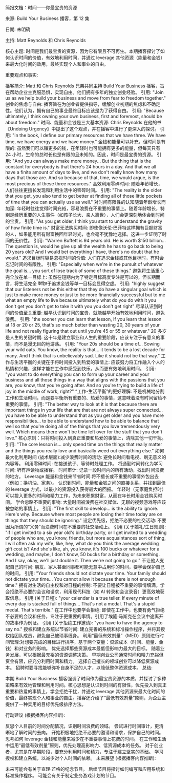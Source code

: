简报文档：时间——你最宝贵的资源

来源: Build Your Business 播客，第 12 集

日期: 未明确

主持: Matt Reynolds 和 Chris Reynolds

核心主题: 时间是我们最宝贵的资源，因为它有限且不可再生。本期播客探讨了如何认识时间的价值，有效地利用时间，并通过 leverage 其他资源（能量和金钱）来最大化时间的效用，最终实现个人和事业的自由。

重要观点和事实:

播客简介: Matt 和 Chris Reynolds 兄弟共同主持 Build Your Business 播客，旨在帮助企业主克服恐惧，实现自由。他们拥有多年的独立创业经验。
引用: "Join us as we help build your business and move from fear to freedom together."
创业的焦虑与自由: 播客旨在为创业者提供指导，缓解创业初期的焦虑和不确定性。他们认为，拥有自己的事业最终目标应该是为了获得自由。
引用: "Because ultimately, I think owning your own business, first and foremost, should be about freedom."
时间、能量和金钱是三大基本资源: Chris Reynolds 在他的书《Undoing Urgency》中提出了这个观点，并在播客中进行了更深入的探讨。
引用: "in the book, I define our primary resources that we have three. We have time, we have energy and we have money."
金钱和能量可以补充，但时间是有限的: 虽然我们可以赚更多的钱，在年轻时也可能拥有更多的能量，但每天只有 24 小时，生命的总时长也是有限的且未知的。因此，时间是最宝贵的资源。
引用: "And you can always make more money... But the thing that is the constant for everybody is that there's 24 hours in a day. And that we all have a finite amount of days to live, and we don't really know how many days that those are. And so because of that, time, we would argue, is the most precious of these three resources."
高效利用零碎时间: 随着年龄增长，人们往往更擅长发现和利用生活中的零碎时间。
引用: "The reality is the older that you get, you also tend to get better at finding all of those little pockets of time that you can actually use as well."
对时间有限性的认知随着年龄增长而加深: 年轻时往往觉得时间充裕，容易浪费在不重要的事情上。随着年龄增长，特别是经历重要的人生事件（如孩子长大、亲人离世），人们会更深刻地体会到时间的宝贵。
引用: "As you get older, I think you start to understand the gravity of how finite time is."
财富无法购买时间: 即使像沃伦·巴菲特这样拥有巨额财富的人，如果能用所有财富换回年轻时光，也会毫不犹豫地选择。这进一步证明了时间的无价性。
引用: "Warren Buffett is 94 years old. He is worth $150 billion... The question is, would he give up all the wealth he has to go back to being 20 years old? And I would bet everything I have, there's no doubt that he would."
追求目标时容易忽视时间的价值: 人们在追求金钱或其他目标时，有时会忘记时间的有限性。
引用: "Especially when we're in the pursuit of whatever the goal is... you sort of lose track of some of these things."
避免将生活重心完全放在单一目标上: 虽然在短期内为了特定目标高度专注是可以的，但长期而言，将生活完全 केंद्रित于追求金钱等单一目标会显得空虚。
引用: "highly suggest that our listeners not be this either that they do have a singular goal which is just to make more money or just to be more financially successful but to me what an empty life to live because ultimately what do you do with it you don't get you don't get to take it with you you don't get right"
尽早认识到时间的价值至关重要: 越早认识到时间的宝贵，就能越早开始有效地利用时间，避免浪费。
引用: "the sooner you can learn that lesson, If you learn that lesson at 18 or 20 or 25, that's so much better than wasting 20, 30 years of your life and not really figuring that out until you're 45 or 55 or whatever."
20 多岁是人生的关键时期: 这十年是建立事业和人生的重要阶段，应该专注于有意义的事情，而不是漫无目的地游荡。
引用: "Your 20s should be a time of... Sowing your wild oats. You know, the reality is that... it tends to be a lost decade for many. And I think that is unbelievably sad. Like it should not be that way."
工作与生活平衡的关键在于将时间投入到热爱的事情上: 应该努力将工作融入个人的热情和兴趣，这样才能在工作中感受到快乐，从而更有效地利用时间。
引用: "you want to do everything you can to form up your career and your business and all those things in a way that aligns with the passions that you are, you know, that you're going after. And so you're trying to build a life of joy in the middle of work, right?"
“工作-生活平衡”的更好理解: 不是机械地分割工作和生活时间，而是要平衡所有重要的、热爱的事情，这意味着没有时间留给不重要的事情。
引用: "The better way to look at it is that because there are important things in your life that are that are not always super connected... you have to be able to understand that as you get older and you have more responsibilities... to be able to understand how to be able to balance that well so that you're doing all of the things that you love tremendously very well. Which means there won't be time left over for the stuff that you don't love."
核心原则：只将时间投入到真正重要和热爱的事情上，清除其他一切干扰。引用: "The core lesson is... only spend time on the things that really matter and the things you really love and basically weed out everything else."
如何最大化利用时间 (战术层面):减少浪费时间的活动: 避免长时间看电视、刷无意义的内容等。
利用零碎时间: 在接送孩子、等待时处理工作。
将通勤时间转化为学习时间: 听有声读物或播客。
时间审计: 记录一段时间内的所有活动，找出时间浪费的地方。
Leverage 能量和金钱来节省时间:将不擅长或不重要的事情外包出去（例如：换机油、家务）。
认识到时间、能量和金钱之间的直接关系，并找到最佳的 leverage 方式，以最小的资源投入获得最大的回报。
年轻时（无家庭负担时）可以投入更多的时间和精力工作，为未来积累财富，从而在年长时用金钱购买时间。
学会忽略不重要的事物: 大量时间被浪费在社交媒体、无聊的视频游戏等应该被忽略的事情上。
引用: "The first skill to develop... is the ability to ignore. Here's why. Because where most people are losing their time today are on things that they should be ignoring."
设定优先级，拒绝不必要的社交活动: 不要因为所谓的“义务”而浪费时间在不重要的社交活动上。
引用 (关于婚礼/生日规则): "if I get invited to a six year old's birthday party, or I get invited to a wedding of people who are, you know, friends, but more acquaintances sort of thing, I will often ask my wife, like, hey, what do you think the average wedding gift cost is? And she's like, ah, you know, it's 100 bucks or whatever for a wedding, and maybe, I don't know, 50 bucks for a birthday or something. And I say, okay, we'll just double it. Then we're not going to go."
不让他人支配自己的时间: 朋友、家人甚至同事都可能无意中占用你的时间，要学会保护自己的时间。
引用: "Your friends should not dictate your time. Your family should not dictate your time... You cannot allow it because there is not enough time."
拥有对生活的自主权和对日程的控制: 不要让日程被不重要的事情填满。学会拒绝不必要的会议和请求，利用现代科技（如 AI 转录和会议录音）更高效地获取信息。
引用 (关于日程): "your calendar is a true teller. If every minute of every day is stacked full of things... That's not a medal. That's a stupid medal. That's terrible."
在工作中也要学会拒绝: 即使在工作中，也要有勇气拒绝不必要的会议和任务，专注于更重要的事情。引用了埃隆·马斯克在会议中途离开的故事作为例证。
引用 (关于拒绝工作邀请): "you have to have the agency to say no."
授权和建立系统以节省时间: 建立完善的系统和标准操作程序，并将其授权给团队成员，避免自己被琐事缠身。
利用“最低有效剂量”（MED）原则进行时间管理:对想要完成的目标进行排序，基于两个变量：资源成本（时间、能量、金钱）和对业务的影响。
优先选择那些资源成本最低但影响力最大的目标。
随着业务发展，可以根据最充裕的资源调整决策。
早期创业公司通常时间和精力充裕但资金有限，应充分利用时间和精力。
选择自己擅长的领域创业可以降低资源成本。
招聘时要寻找能够弥补自身不足的人才，以降低整体资源成本。
总结:

本期 Build Your Business 播客强调了时间作为最宝贵资源的本质，并探讨了多种策略来有效地管理和利用时间。核心思想是认识到时间的有限性，优先投入到真正重要和热爱的事情上，学会拒绝干扰，并通过 leverage 其他资源来最大化时间的价值，最终实现个人和事业的自由。播客还介绍了“最低有效剂量”原则，为企业主提供了一种实用的目标优先级排序方法。

行动建议 (根据播客内容推断):

反思个人目前的时间分配情况，识别时间浪费的领域。
尝试进行时间审计，更清晰地了解时间的去向。
开始积极地拒绝不必要的邀请和请求，保护自己的时间。
思考如何 leverage 金钱和能量来减少在不重要事情上花费的时间。
在工作和生活中运用“最低有效剂量”原则，优先处理高影响力、低资源成本的任务。
对于创业者，尤其是在早期阶段，要充分利用时间和精力，专注于建立坚实的基础。
学习授权和建立系统，以减少对个人时间的依赖。
未来展望 (根据播客内容推断):

未来可能会有关于查理·芒格的纪念节目。
后续节目将探讨如何编写和应用系统和标准操作程序。
可能会有关于制定业务游戏计划的节目。